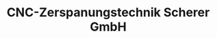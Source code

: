 ---
title: "CNC-Zerspanungstechnik Scherer GmbH"
url: /schmelz/cnc-zerspanungstechnik-scherer-gmbh/
shop: Eisenwaren
---